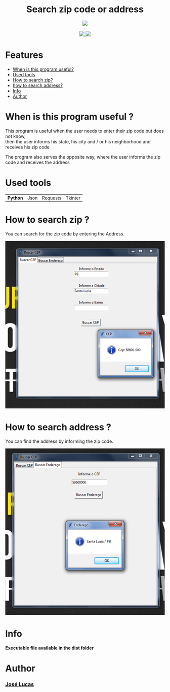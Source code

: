 <h1 align='center'>Search zip code or address</h1>
<p align='center'>
  <a href="https://www.python.org/">
    <img src="https://img.shields.io/badge/Developed%20with-Python-gray.svg?colorA=232AF0&colorB=E6DF19&style=for-the-badge"/>
  </a>
</p>
<p align='center'>
  <a href="https://requests.readthedocs.io/en/master/">
    <img src="https://img.shields.io/badge/Requests-Library-gray.svg?colorA=E6DF19&colorB=232AF0&style=for-the-badge"/>
  </a>
  <a href="https://docs.python.org/3/library/tkinter.html">
    <img src="https://img.shields.io/badge/Tkinter-Library-gray.svg?colorA=E6DF19&colorB=232AF0&style=for-the-badge"/>
  </a>
</p>
<p align='center'>
  
  # Features
 
  - [When is this program useful?](#when-is-this-program-useful-?)
  - [Used tools](#used-tools)
  - [How to search zip?](#how-to-search-zip-?)
  - [how to search address?](#how-to-search-address-?)
  - [Info](#info)
  - [Author](#author)
  
  # When is this program useful ?
  <p>This program is useful when the user needs to enter their zip code but does not know,<br> then the user informs his state, his city and / or his neighborhood and receives his zip code</p>
  <p>The program also serves the opposite way, where the user informs the zip code and receives the address</p>

  # Used tools
  <table>
    <tr>
      <td><b>Python</b></td>
      <td>Json</td>
      <td>Requests</td>
      <td>Tkinter</td>
    </tr>
  </table>

  # How to search zip ?
  <p>You can search for the zip code by entering the Address.</p>
  <img src='../imagem1.png' />

  # How to search address ?
  <p>You can find the address by informing the zip code.</p>
  <img src='../imagem2.png' />

  # Info
  <p><b>Executable file available in the dist folder<b></p>

  # Author
  <h3><a href='https://www.instagram.com/jlucasgf/?hl=pt-br'>José Lucas</a></h3>
</p>
